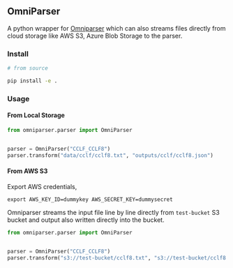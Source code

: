 
## OmniParser

A python wrapper for [Omniparser](https://github.com/jf-tech/omniparser) which can also streams files directly from cloud storage like AWS S3, Azure Blob Storage to the parser.

### Install

```sh
# from source

pip install -e .

```

### Usage

#### From Local Storage

```python
from omniparser.parser import OmniParser


parser = OmniParser("CCLF_CCLF8")
parser.transform("data/cclf/cclf8.txt", "outputs/cclf/cclf8.json")
```

#### From AWS S3

Export AWS credentials,

```
export AWS_KEY_ID=dummykey AWS_SECRET_KEY=dummysecret
```

Omniparser streams the input file line by line directly from `test-bucket` S3 bucket and output also written directly into the bucket.

```python
from omniparser.parser import OmniParser


parser = OmniParser("CCLF_CCLF8")
parser.transform("s3://test-bucket/cclf8.txt", "s3://test-bucket/cclf8.json")
```